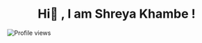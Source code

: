 <h1 style="text-align: center;">Hi👋 , I am Shreya Khambe !</h1>

![Profile views](https://komarev.com/ghpvc/?username=Shreyak810)
<!--
**Shreyak810/Shreyak810** is a ✨ _special_ ✨ repository because its `README.md` (this file) appears on your GitHub profile.

Here are some ideas to get you started:

- 🔭 I’m currently working on ...
- 🌱 I’m currently learning ...
- 👯 I’m looking to collaborate on ...
- 🤔 I’m looking for help with ...
- 💬 Ask me about ...
- 📫 How to reach me: ...
- 😄 Pronouns: ...
- ⚡ Fun fact: ...
-->

